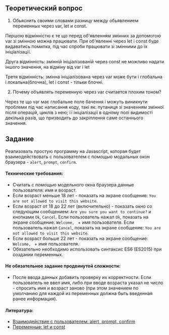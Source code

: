 ## Теоретический вопрос

1. Обьяснить своими словами разницу между обьявлением переменных через var, let и const. 
 
Першою відмінністю є те що перед об'явленням змінних за допомогою var зі змінною можна працювати. При об'явленні через let і const буде видаватись помилка, під час спроби працювати зі змінними до їх ініціалізації.

Друга відмінність: змінній ініціалізованій через const не можливо надати іншого значення, на відміну від var і let

Третя відмінність: змінна ініціалізована через var може бути і глобальна і локальна(блочна), let і const - тільки блочні.

2. Почему объявлять переменную через var считается плохим тоном?

Через те що var має глобальне поле бачення і можуть виникнути проблеми під час написання коду, такі як: путаниця зі значенням змінної після операцій, циклів з нею; її ініціалізації в одному полі видимості декілька разів, що призводить до закріплення саме останнього значення.



## Задание

Реализовать простую программу на Javascript, которая будет взаимодействовать с пользователем с помощью модальных окон браузера - `alert`, `prompt`, `confirm`.

#### Технические требования:
- Считать с помощью модельного окна браузера данные пользователя: имя и возраст. 
- Если возраст меньше 18 лет - показать на экране сообщение: `You are not allowed to visit this website`.
- Если возраст от 18 до 22 лет (включительно) - показать окно со следующим сообщением: `Are you sure you want to continue?` и кнопками `Ok`, `Cancel`. Если пользователь нажал `Ok`, показать на экране сообщение: `Welcome, ` + имя пользователя. Если пользователь нажал `Cancel`, показать на экране сообщение: `You are not allowed to visit this website`.   
- Если возраст больше 22 лет - показать на экране сообщение: `Welcome, ` + имя пользователя.
- Обязательно необходимо использовать синтаксис ES6 (ES2015) при создании переменных.

#### Не обязательное задание продвинутой сложности:
- После ввода данных добавить проверку их корректности. Если пользователь не ввел имя, либо при вводе возраста указал не число - спросить имя и возраст заново (при этом значением по умолчанию для каждой из переменных должна быть введенная ранее информация).

#### Литература:
- [Взаимодействие с пользователем: alert, prompt, confirm](https://learn.javascript.ru/uibasic)
- [Переменные: let и const](https://learn.javascript.ru/let-const)
